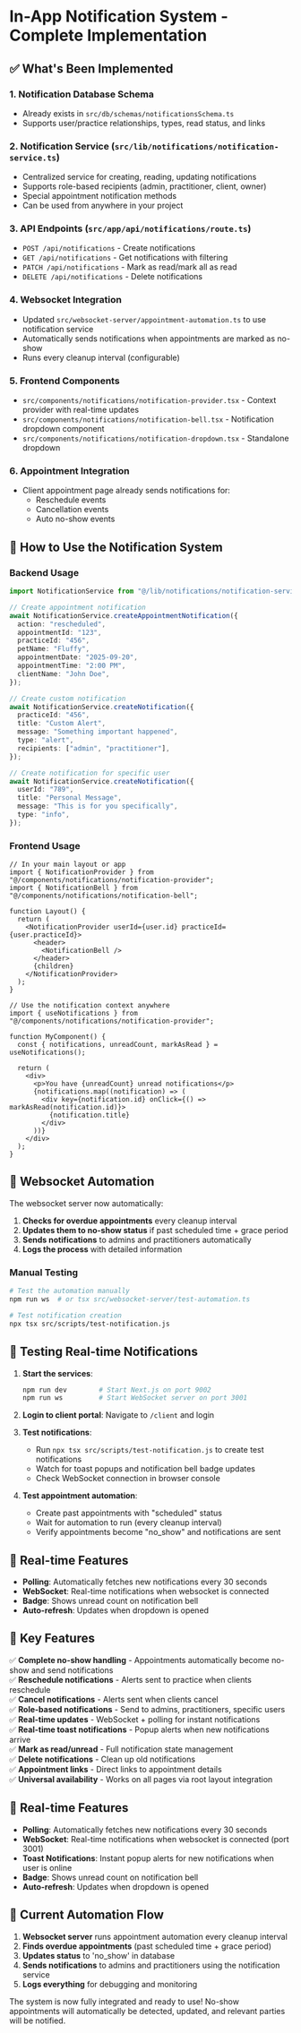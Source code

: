 # In-App Notification System - Complete Implementation

## ✅ What's Been Implemented

### 1. **Notification Database Schema**

- Already exists in `src/db/schemas/notificationsSchema.ts`
- Supports user/practice relationships, types, read status, and links

### 2. **Notification Service** (`src/lib/notifications/notification-service.ts`)

- Centralized service for creating, reading, updating notifications
- Supports role-based recipients (admin, practitioner, client, owner)
- Special appointment notification methods
- Can be used from anywhere in your project

### 3. **API Endpoints** (`src/app/api/notifications/route.ts`)

- `POST /api/notifications` - Create notifications
- `GET /api/notifications` - Get notifications with filtering
- `PATCH /api/notifications` - Mark as read/mark all as read
- `DELETE /api/notifications` - Delete notifications

### 4. **Websocket Integration**

- Updated `src/websocket-server/appointment-automation.ts` to use notification service
- Automatically sends notifications when appointments are marked as no-show
- Runs every cleanup interval (configurable)

### 5. **Frontend Components**

- `src/components/notifications/notification-provider.tsx` - Context provider with real-time updates
- `src/components/notifications/notification-bell.tsx` - Notification dropdown component
- `src/components/notifications/notification-dropdown.tsx` - Standalone dropdown

### 6. **Appointment Integration**

- Client appointment page already sends notifications for:
  - Reschedule events
  - Cancellation events
  - Auto no-show events

## 🚀 How to Use the Notification System

### Backend Usage

```typescript
import NotificationService from "@/lib/notifications/notification-service";

// Create appointment notification
await NotificationService.createAppointmentNotification({
  action: "rescheduled",
  appointmentId: "123",
  practiceId: "456",
  petName: "Fluffy",
  appointmentDate: "2025-09-20",
  appointmentTime: "2:00 PM",
  clientName: "John Doe",
});

// Create custom notification
await NotificationService.createNotification({
  practiceId: "456",
  title: "Custom Alert",
  message: "Something important happened",
  type: "alert",
  recipients: ["admin", "practitioner"],
});

// Create notification for specific user
await NotificationService.createNotification({
  userId: "789",
  title: "Personal Message",
  message: "This is for you specifically",
  type: "info",
});
```

### Frontend Usage

```tsx
// In your main layout or app
import { NotificationProvider } from "@/components/notifications/notification-provider";
import { NotificationBell } from "@/components/notifications/notification-bell";

function Layout() {
  return (
    <NotificationProvider userId={user.id} practiceId={user.practiceId}>
      <header>
        <NotificationBell />
      </header>
      {children}
    </NotificationProvider>
  );
}

// Use the notification context anywhere
import { useNotifications } from "@/components/notifications/notification-provider";

function MyComponent() {
  const { notifications, unreadCount, markAsRead } = useNotifications();

  return (
    <div>
      <p>You have {unreadCount} unread notifications</p>
      {notifications.map((notification) => (
        <div key={notification.id} onClick={() => markAsRead(notification.id)}>
          {notification.title}
        </div>
      ))}
    </div>
  );
}
```

## 🔧 Websocket Automation

The websocket server now automatically:

1. **Checks for overdue appointments** every cleanup interval
2. **Updates them to no-show status** if past scheduled time + grace period
3. **Sends notifications** to admins and practitioners automatically
4. **Logs the process** with detailed information

### Manual Testing

```bash
# Test the automation manually
npm run ws  # or tsx src/websocket-server/test-automation.ts

# Test notification creation
npx tsx src/scripts/test-notification.js
```

## 🧪 Testing Real-time Notifications

1. **Start the services**:

   ```bash
   npm run dev        # Start Next.js on port 9002
   npm run ws         # Start WebSocket server on port 3001
   ```

2. **Login to client portal**: Navigate to `/client` and login

3. **Test notifications**:

   - Run `npx tsx src/scripts/test-notification.js` to create test notifications
   - Watch for toast popups and notification bell badge updates
   - Check WebSocket connection in browser console

4. **Test appointment automation**:
   - Create past appointments with "scheduled" status
   - Wait for automation to run (every cleanup interval)
   - Verify appointments become "no_show" and notifications are sent

## 📱 Real-time Features

- **Polling**: Automatically fetches new notifications every 30 seconds
- **WebSocket**: Real-time notifications when websocket is connected
- **Badge**: Shows unread count on notification bell
- **Auto-refresh**: Updates when dropdown is opened

## 🎯 Key Features

✅ **Complete no-show handling** - Appointments automatically become no-show and send notifications  
✅ **Reschedule notifications** - Alerts sent to practice when clients reschedule  
✅ **Cancel notifications** - Alerts sent when clients cancel  
✅ **Role-based notifications** - Send to admins, practitioners, specific users  
✅ **Real-time updates** - WebSocket + polling for instant notifications  
✅ **Real-time toast notifications** - Popup alerts when new notifications arrive  
✅ **Mark as read/unread** - Full notification state management  
✅ **Delete notifications** - Clean up old notifications  
✅ **Appointment links** - Direct links to appointment details  
✅ **Universal availability** - Works on all pages via root layout integration

## 📱 Real-time Features

- **Polling**: Automatically fetches new notifications every 30 seconds
- **WebSocket**: Real-time notifications when websocket is connected (port 3001)
- **Toast Notifications**: Instant popup alerts for new notifications when user is online
- **Badge**: Shows unread count on notification bell
- **Auto-refresh**: Updates when dropdown is opened

## 🔄 Current Automation Flow

1. **Websocket server** runs appointment automation every cleanup interval
2. **Finds overdue appointments** (past scheduled time + grace period)
3. **Updates status** to 'no_show' in database
4. **Sends notifications** to admins and practitioners using the notification service
5. **Logs everything** for debugging and monitoring

The system is now fully integrated and ready to use! No-show appointments will automatically be detected, updated, and relevant parties will be notified.
